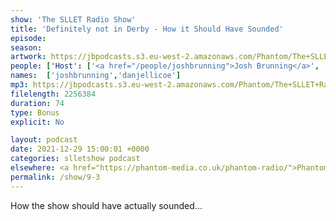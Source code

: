 ```yaml
---
show: 'The SLLET Radio Show'
title: 'Definitely not in Derby - How it Should Have Sounded'
episode:
season: 
artwork: https://jbpodcasts.s3.eu-west-2.amazonaws.com/Phantom/The+SLLET+Radio+Show/2021-09-27+-+SLLET+radio+square.png
people: ['Host': ['<a href="/people/joshbrunning">Josh Brunning</a>', '<a href="/people/danjellicoe">Dan Jellicoe</a>']]
names:  ['joshbrunning','danjellicoe']
mp3: https://jbpodcasts.s3.eu-west-2.amazonaws.com/Phantom/The+SLLET+Radio+Show/2021-12-29+-+09-3.mp3
filelength: 2256384
duration: 74
type: Bonus
explicit: No

layout: podcast
date: 2021-12-29 15:00:01 +0000
categories: slletshow podcast
elsewhere: <a href="https://phantom-media.co.uk/phantom-radio/">Phantom Media</a>
permalink: /show/9-3
---
```


How the show should have actually sounded...
